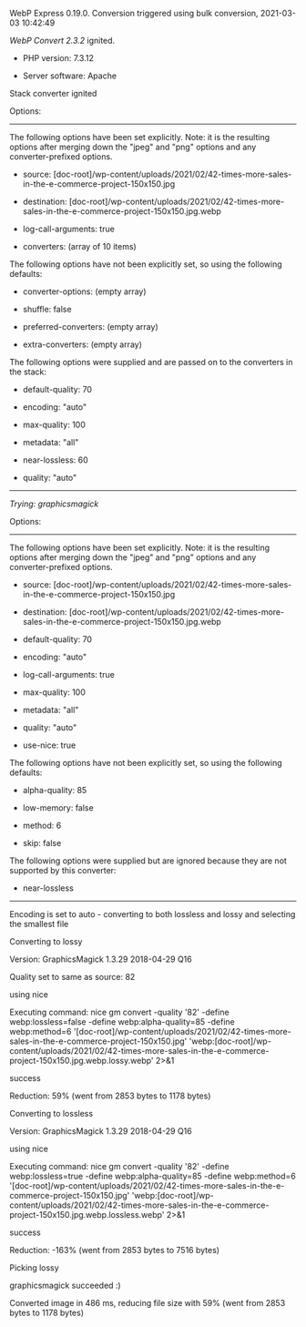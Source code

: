 WebP Express 0.19.0. Conversion triggered using bulk conversion, 2021-03-03 10:42:49

*WebP Convert 2.3.2*  ignited.
- PHP version: 7.3.12
- Server software: Apache

Stack converter ignited

Options:
------------
The following options have been set explicitly. Note: it is the resulting options after merging down the "jpeg" and "png" options and any converter-prefixed options.
- source: [doc-root]/wp-content/uploads/2021/02/42-times-more-sales-in-the-e-commerce-project-150x150.jpg
- destination: [doc-root]/wp-content/uploads/2021/02/42-times-more-sales-in-the-e-commerce-project-150x150.jpg.webp
- log-call-arguments: true
- converters: (array of 10 items)

The following options have not been explicitly set, so using the following defaults:
- converter-options: (empty array)
- shuffle: false
- preferred-converters: (empty array)
- extra-converters: (empty array)

The following options were supplied and are passed on to the converters in the stack:
- default-quality: 70
- encoding: "auto"
- max-quality: 100
- metadata: "all"
- near-lossless: 60
- quality: "auto"
------------


*Trying: graphicsmagick* 

Options:
------------
The following options have been set explicitly. Note: it is the resulting options after merging down the "jpeg" and "png" options and any converter-prefixed options.
- source: [doc-root]/wp-content/uploads/2021/02/42-times-more-sales-in-the-e-commerce-project-150x150.jpg
- destination: [doc-root]/wp-content/uploads/2021/02/42-times-more-sales-in-the-e-commerce-project-150x150.jpg.webp
- default-quality: 70
- encoding: "auto"
- log-call-arguments: true
- max-quality: 100
- metadata: "all"
- quality: "auto"
- use-nice: true

The following options have not been explicitly set, so using the following defaults:
- alpha-quality: 85
- low-memory: false
- method: 6
- skip: false

The following options were supplied but are ignored because they are not supported by this converter:
- near-lossless
------------

Encoding is set to auto - converting to both lossless and lossy and selecting the smallest file

Converting to lossy
Version: GraphicsMagick 1.3.29 2018-04-29 Q16 
Quality set to same as source: 82
using nice
Executing command: nice gm convert -quality '82' -define webp:lossless=false -define webp:alpha-quality=85 -define webp:method=6 '[doc-root]/wp-content/uploads/2021/02/42-times-more-sales-in-the-e-commerce-project-150x150.jpg' 'webp:[doc-root]/wp-content/uploads/2021/02/42-times-more-sales-in-the-e-commerce-project-150x150.jpg.webp.lossy.webp' 2>&1
success
Reduction: 59% (went from 2853 bytes to 1178 bytes)

Converting to lossless
Version: GraphicsMagick 1.3.29 2018-04-29 Q16 
using nice
Executing command: nice gm convert -quality '82' -define webp:lossless=true -define webp:alpha-quality=85 -define webp:method=6 '[doc-root]/wp-content/uploads/2021/02/42-times-more-sales-in-the-e-commerce-project-150x150.jpg' 'webp:[doc-root]/wp-content/uploads/2021/02/42-times-more-sales-in-the-e-commerce-project-150x150.jpg.webp.lossless.webp' 2>&1
success
Reduction: -163% (went from 2853 bytes to 7516 bytes)

Picking lossy
graphicsmagick succeeded :)

Converted image in 486 ms, reducing file size with 59% (went from 2853 bytes to 1178 bytes)

